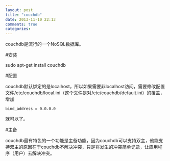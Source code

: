 ```yaml
---
layout: post
title: "couchdb"
date: 2013-11-10 22:13
comments: true
categories: 
---
```


couchdb是流行的一个NoSQL数据库。

#安装

sudo apt-get install couchdb

#配置

couchdb默认绑定的是localhost，所以如果需要非localhost访问，需要修改配置文件/etc/couchdb/local.ini（这个文件是对/etc/couchdb/default.ini）的覆盖，增加
```
bind_address = 0.0.0.0 
```
就可以了。

#主备

couchdb最有特色的一个功能是主备功能，因为couchdb可以支持双主，他能支持双主的原因在于couchdb不解决冲突，只是将发生的冲突简单记录，让应用程序（用户）去解决冲突。